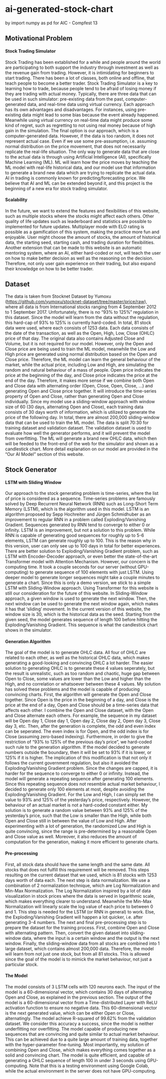# ai-generated-stock-chart
by import numpy as pd
for AIC - Compfest 13

## Motivational Problem
#### Stock Trading Simulator

Stock Trading has been extablished for a while and people around the world are participating to both support the industry through investment as well as the revenue gain from trading. However, it is intimidating for beginners to start trading. There has been a lot of classes, both online and offline, that teach people to become a better trader. Stock Trading Simulator is a key to learning how to trade, because people tend to be afraid of losing money if they are trading with actual money.
Typically, there are three data that can be used in such simulator: pre-existing data from the past, computer-generated data, and real-time data using virtual currency. Each approach has its own advantages and disadvantages. For instances, using pre-existing data might lead to some bias because the event already happened. Meanwhile using virtual currency on real-time data might produce some kind of regret, such as regretting to not using real money because of high gain in the simulation.
The final option is our approach, which is a computer-generated data. However, if the data is too random, it does not represent actual case. Even if we use some pre-assumption, i.e. assuming normal distribution on the price movement, that does not necessarily replicate the real-life situation. The only way to generate data that are close to the actual data is through using Artificial Intelligence (AI), specifically Machine Learning (ML). ML will learn how the price moves by teaching the ML model with real-life historical data, and our model use that information to generate a brand new data which are trying to replicate the actual data.
AI in trading is commonly known for predicting/forecasting price. We believe that AI and ML can be extended beyond it, and this project is the beginning of a new era for stock trading simulator.

#### Scalability

In the future, we want to extend the features and flexibilities of this website, such as multiple stocks where the stocks might affect each others. Other quality of life updates such as leaderboard and statistics are possible to implemented for future updates. Multiplayer mode with ELO rating is possible as a gamification of this system, making the practice more fun and enjoyable. User might choose the amount of stocks, the amount of historical data, the starting seed, starting cash, and trading duration for flexibilities.
Another extension that can be made to this website is an automatic mentoring system, where an AI, either hard-coded or not, will teach the user on how to make better decision as well as the reasoning on the decision. Therefore, not only user gain experience on their trading, but also expand their knowledge on how to be better trader.

## Dataset

The data is taken from Stocknet Dataset by Yumoxu (https://github.com/yumoxu/stocknet-dataset/tree/master/price/raw), where all data is from International stocks ranging from 4 September 2012 to 1 September 2017. Unfortunately, there is no “93% to 125%” regulation in this dataset. Since the model will learn from the data without the regulation, this hard-cap of 93% to 125% is currently hard-coded.
In total, 81 stock data were used, where each consists of 1253 data. Each data consists of the date of the transaction, as well as the Open, High, Low, Close (OHLC) price of that day. The original data also contains Adjusted Close and Volume, but it is not required for our model. However, only the Open and Close price are being used to train the ML model, meanwhile the Low and High price are generated using normal distribution based on the Open and Close price. Therefore, the ML model can learn the general behaviour of the market, while the actual price, including Low and High, are simulating the random and natural behaviour of a mass of people.
Open price indicates the price at the beginning of the day, and Close price indicates the price at the end of the day. Therefore, it makes more sense if we combine both Open and Close data with alternating order (Open, Close, Open, Close, ...) and generating Open and Close price together. It will introduce the time-series property of Open and Close, rather than generating Open and Close individually.
Since my model use a sliding-window approach with window size of 60 (30 days, alternating Open and Close), each training data consists of 30 days worth of information, which is utilized to generate the price of the following day. In total, there are almost 200,000 sliding-window data that can be used to train the ML model. The data is split 70:30 for training dataset and validation dataset. The validation dataset is used to evaluate how well the generator performs, and it will prevent the model from overfitting.
The ML will generate a brand new OHLC data, which then will be feeded to the front-end of the web for the simulator and shown as a candlestick chart. More detail explanation on our model are provided in the “Our AI Model” section of this website.

## Stock Generator

#### LSTM with Sliding Window

Our approach to the stock generating problem is time-series, where the list of price is considered as a sequence. Time-series problems are famously solved by Deep Recurrent Neural Network (RNN) such as Long-Short Term Memory (LSTM), which is the algorithm used in this model. LSTM is an algorithm proposed by Sepp Hochreiter and Jürgen Schmidhuber as an improvement to regular RNN in a problem called Exploding/Vanishing Gradient. Sequences generated by RNN tend to converge to either 0 or infinity. LSTM is an improvement, but not a solution to this problem. While RNN is capable of generating good sequences for roughly up to 5-6 elements, LSTM can generate roughly up to 100. This is the reason why in this version, user can only see up to 100 days in total for better experiences.
There are better solution to Exploding/Vanishing Gradient problem, such as LSTM with Encoder-Decoder approach, or even better the state-of-the-art Transformer model with Attention Mechanism. However, our concern is the computing time. It took a couple seconds for our server (without GPU-computing) to generate sequence of 100 elements with just LSTM. Using deeper model to generate longer sequences might take a couple minutes to generate a chart. Since this is only a demo version, we stick to a simple LSTM with Sliding-Window approach. Using Transformer for this website is still our consideration for the future of this website.
In Sliding-Window approach, a given window is used to generate the next window. Then, the next window can be used to generate the next window again, which makes it has that ‘sliding’ movement. In the current version of this website, the window size is 30, which is the historical data as the seed. Starting from the given seed, the model generates sequence of length 100 before hitting the Exploding/Vanishing Gradient. This sequence is what the candlestick chart shows in the simulator.

#### Generation Algorithm

The goal of the model is to generate OHLC data. All four of OHLC are related to each other, as well as the historical OHLC data, which makes generating a good-looking and convincing OHLC a lot harder. The easier solution to generating OHLC is to generate these 4 values seperately, but the result is unrealistic, such as too random and chaotic, huge gap between Open to Close, some values are lower than the Low and higher than the High, and no correlation or whatsoever between these 4 values.
My solution has solved these problems and the model is capable of producing convincing charts. First, the algorithm will generate the Open and Close together. Since Open is the price in the beginning of a day, and Close is the price at the end of a day, Open and Close should be a time-series data that affects each other. I combine the Open and Close dataset, with the Open and Close alternate each others. For example, the sequence in my dataset will be Open day 1, Close day 1, Open day 2, Close day 2, Open day 3, Close day 3, etc. Then, after the generation is complete, the odd and even index can be seperated. The even index is for Open, and the odd index is for Close (assuming zero-based indexing).
Furthermore, in order to give the restriction of “93% to 125% of the previous day’s price”, we hard-coded such rule to the generation algorithm. If the model decided to generate numbers outside the boundary, then it will be set to 93% if it is lower, or 125% if it is higher. The implication of this modification is that not only it follows the current government regulation, but also it avoided the Exploding/Vanishing Gradient problem. Since the changes are capped, it is harder for the sequence to converge to either 0 or infinity. Instead, the model will generate a repeating sequence after generating 100 elements. Since this repeating sequence does not resemble actual market behaviour, I decided to generate only 100 elements at most, despite avoiding the Exploding/Vanishing Gradient.
For the Low and High, I can simply set the value to 93% and 125% of the yesterday’s price, respectively. However, the behaviour of an actual market is not a hard-coded constant either. My solution is to generate a random value between 93% and 125% of the yesterday’s price, such that the Low is smaller than the High, while both Open and Close still in between the value of Low and High. After experimenting with a lot of generation, the randomized Low and High is quite convincing, since the range is pre-determined by a reasonable Open and Close value as well. Moreover, it also reduces the amount of computation for the generation, making it more efficient to generate charts.

#### Pre-processing
First, all stock data should have the same length and the same date. All stocks that does not fulfill this requirement will be removed. This steps resulting on the current dataset that we used, which is 81 stocks with 1253 days worth of data each.
The next step is data normalization. We use a combination of 2 normalization technique, which are Log Normalization and Min-Max Normalization. The Log Normalization inspired by a lot of data visualization in stock prices where the data is served in logarithmic scale, which makes everything clearer to understand. Meanwhile the Min-Max Normalization will linearly scale the log value of each price to between 0 and 1. This step is needed for the LSTM (or RNN in general) to work. Else, the Exploding/Vanishing Gradient will happen a lot quicker, i.e. after generating 3-4 numbers.
The next and final pre-processing step is to prepare the dataset for the training process. First, combine Open and Close with alternating pattern. Then, convert the given dataset into sliding-window data, where the input is a certain window and the output is the next window. Finally, the sliding-window data from all stocks are combined into 1 large dataset, which contains almost 200,000 data. Therefore, the model will learn from not just one stock, but from all 81 stocks. This is allowed since the goal of the model is to mimick the market behaviour, not just a particular stock.


#### The Model

The model consists of 3 LSTM cells with 120 neurons each. The input of the model is a 60-dimensional vector, which contains 30 days of alternating Open and Close, as explained in the previous section. The output of the model is a 60-dimensional vector from a Time-distributed Layer with ReLU activation function to ensure no negative data. This 60-dimensional vector is the next generated value, which can be either Open or Close, alternatingly.
The model achieve R-squared of 99.62% from the validation dataset. We consider this accuracy a success, since the model is neither underfitting nor overfitting. The model capable of producing new sequences that are convincing and quite similar to actual market behaviour. This can be achieved due to a quite large amount of training data, together with the hyper-parameter fine-tuning. Most importantly, my solution of combining Open and Close, which makes everything comes together as a solid and convincing chart. The model is quite efficient, and capable of generating a OHLC sequence of length 100 in under 3 seconds using GPU-computing. Note that this is a testing environment using Google Colab, while the actual environment in the server does not have GPU-computing.
